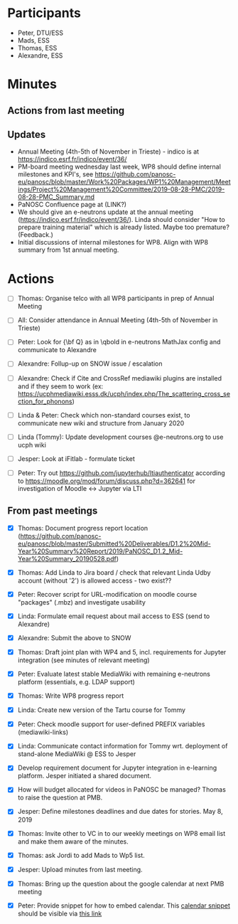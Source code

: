 
# Participants

* Peter, DTU/ESS
* Mads, ESS
* Thomas, ESS
* Alexandre, ESS

# Minutes

## Actions from last meeting

## Updates
* Annual Meeting (4th-5th of November in Trieste) - indico is at https://indico.esrf.fr/indico/event/36/
* PM-board meeting wednesday last week, WP8 should define internal milestones and KPI's, see https://github.com/panosc-eu/panosc/blob/master/Work%20Packages/WP1%20Management/Meetings/Project%20Management%20Committee/2019-08-28-PMC/2019-08-28-PMC_Summary.md
* PaNOSC Confluence page at (LINK?)
* We should give an e-neutrons update at the annual meeting (https://indico.esrf.fr/indico/event/36/). Linda should consider "How to prepare training material" which is already listed. Maybe too premature? (Feedback.)
* Initial discussions of internal milestones for WP8. Align with WP8 summary from 1st annual meeting. 

# Actions
- [ ] Thomas: Organise telco with all WP8 participants in prep of Annual Meeting
- [ ] All: Consider attendance in Annual Meeting (4th-5th of November in Trieste)
- [ ] Peter: Look for {\bf Q} as in \qbold in e-neutrons MathJax config and communicate to Alexandre
- [ ] Alexandre: Follup-up on SNOW issue / escalation 
- [ ] Alexandre: Check if Cite and CrossRef mediawiki plugins are installed and if they seem to work (ex: https://ucphmediawiki.esss.dk/ucph/index.php/The_scattering_cross_section_for_phonons)
- [ ] Linda & Peter: Check which non-standard courses exist, to communicate new wiki and structure from January 2020
- [ ] Linda (Tommy): Update development courses @e-neutrons.org to use ucph wiki
- [ ] Jesper: Look at iFitlab - formulate ticket
- [ ] Peter: Try out https://github.com/jupyterhub/ltiauthenticator according to https://moodle.org/mod/forum/discuss.php?d=362641 for investigation of Moodle <-> Jupyter via LTI


## From past meetings
- [X] Thomas: Document progress report location (https://github.com/panosc-eu/panosc/blob/master/Submitted%20Deliverables/D1.2%20Mid-Year%20Summary%20Report/2019/PaNOSC_D1.2_Mid-Year%20Summary_20190528.pdf)
- [X] Thomas: Add Linda to Jira board / check that relevant Linda Udby account (without '2') is allowed access - two exist??
- [X] Peter: Recover script for URL-modification on moodle course "packages" (.mbz) and investigate usability
- [X] Linda: Formulate email request about mail access to ESS (send to Alexandre)
- [X] Alexandre: Submit the above to SNOW
- [X] Thomas: Draft joint plan with WP4 and 5, incl. requirements for Jupyter integration (see minutes of relevant meeting)
- [X] Peter: Evaluate latest stable MediaWiki with remaining e-neutrons platform (essentials, e.g. LDAP support)
- [X] Thomas: Write WP8 progress report
- [x] Linda: Create new version of the Tartu course for Tommy
- [x] Peter: Check moodle support for user-defined PREFIX variables (mediawiki-links)
- [x] Linda: Communicate contact information for Tommy wrt. deployment of stand-alone MediaWiki @ ESS to Jesper
- [x] Develop requirement document for Jupyter integration in e-learning platform. Jesper initiated a shared document.
- [x] How will budget allocated for videos in PaNOSC be managed? Thomas to raise the question at PMB.    
- [x] Jesper: Define milestones deadlines and due dates for stories. May 8, 2019
- [x] Thomas: Invite other to VC in to our weekly meetings on WP8 email list and make them aware of the minutes.
- [x] Thomas: ask Jordi to add Mads to Wp5 list.
- [x] Jesper: Upload minutes from last meeting.
- [x] Thomas: Bring up the question about the google calendar at next PMB meeting
- [x] Peter: Provide snippet for how to embed calendar.
        This [calendar snippet](snippets/PaNOSC-Calendar.html) should be visible via [this link](http://htmlpreview.github.io/?https://github.com/panosc-eu/panosc/blob/master/Work%20Packages/WP8%20User%20Training/MeetingMinutes/snippets/PaNOSC-Calendar.html)

